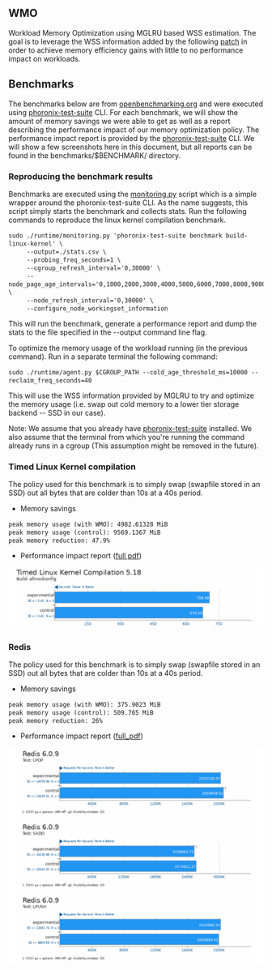 ## WMO

Workload Memory Optimization using MGLRU based WSS estimation. The goal is to leverage the WSS information added by the following [patch](https://patchwork.kernel.org/project/linux-mm/list/?series=858486) in order to achieve memory efficiency gains with
little to no performance impact on workloads.


## Benchmarks

The benchmarks below are from [openbenchmarking.org](https://openbenchmarking.org/) and were executed using [phoronix-test-suite](http://www.phoronix-test-suite.com/) CLI.
For each benchmark, we will show the amount of memory savings we were able to get as well as a report describing the performance impact of our memory optimization policy.
The performance impact report is provided by the [phoronix-test-suite](http://www.phoronix-test-suite.com/) CLI. We will show a few screenshots here in this document, but all reports can be found in the benchmarks/$BENCHMARK/ directory.

### Reproducing the benchmark results

Benchmarks are executed using the [monitoring.py](./runtime/monitoring.py) script which is a simple wrapper around the phoronix-test-suite CLI. As the name suggests, this script simply starts the benchmark and collects stats.
Run the following commands to reproduce the linux kernel compilation benchmark.
```
sudo ./runtime/monitoring.py 'phoronix-test-suite benchmark build-linux-kernel' \
     --output=./stats.csv \
     --probing_freq_seconds=1 \
     --cgroup_refresh_interval='0,30000' \
     --node_page_age_intervals='0,1000,2000,3000,4000,5000,6000,7000,8000,9000,10000,11000,12000,13000,14000,15000' \
     --node_refresh_interval='0,30000' \
     --configure_node_workingset_information
```

This will run the benchmark, generate a performance report and dump the stats to the file specified in the --output command line flag.

To optimize the memory usage of the workload running (in the previous command). Run in a separate terminal the following command:
```
sudo ./runtime/agent.py $CGROUP_PATH --cold_age_threshold_ms=10000 --reclaim_freq_seconds=40
```
This will use the WSS information provided by MGLRU to try and optimize the memory usage (i.e. swap out cold memory to a lower tier storage backend -- SSD in our case).

Note: We assume that you already have [phoronix-test-suite](http://www.phoronix-test-suite.com/) installed. We also assume that the terminal from which you're running the command already runs in a cgroup (This assumption might be removed in the future).

### Timed Linux Kernel compilation

The policy used for this benchmark is to simply swap (swapfile stored in an SSD) out all bytes that are colder than 10s at a 40s period.

- Memory savings
```
peak memory usage (with WMO): 4982.61328 MiB
peak memory usage (control): 9569.1367 MiB
peak memory reduction: 47.9%
```

- Performance impact report ([full pdf](./benchmarks/linux-kernel/kernelbench_report.pdf))

![Figure-0](./benchmarks/linux-kernel/screenshot-0.png)


### Redis

The policy used for this benchmark is to simply swap (swapfile stored in an SSD) out all bytes that are colder than 10s at a 40s period.

- Memory savings
```
peak memory usage (with WMO): 375.9023 MiB
peak memory usage (control): 509.765 MiB 
peak memory reduction: 26%
```

- Performance impact report ([full_pdf](./benchmarks/redis/redisbench_report.pdf))

![Figure-1](./benchmarks/redis/screenshot-0.png)

